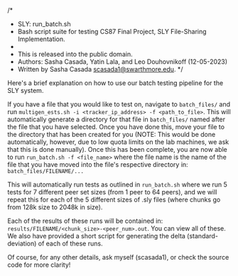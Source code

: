 /*
 * SLY: run_batch.sh
 * Bash script suite for testing CS87 Final Project, SLY File-Sharing Implementation.
 *
 * This is released into the public domain.
 * Authors: Sasha Casada, Yatin Lala, and Leo Douhovnikoff (12-05-2023)
 * Written by Sasha Casada <scasada1@swarthmore.edu>.
 */

Here's a brief explanation on how to use our batch testing pipeline for the SLY 
system.

If you have a file that you would like to test on, navigate to `batch_files/` 
and run `multigen_ests.sh -i <tracker_ip_address> -f <path_to_file>`. This 
will automatically generate a directory for that file in `batch_files/` named 
after the file that you have selected. Once you have done this, move your file 
to the directory that has been created for you (NOTE: This would be done 
automatically, however, due to low quota limits on the lab machines, we ask 
that this is done manually). Once this has been complete, you are now able to 
run `run_batch.sh -f <file_name>` where the file name is the name of the file 
that you have moved into the file's respective directory in: 
`batch_files/FILENAME/...`

This will automatically run tests as outlined in `run_batch.sh` where we run 5 
tests for 7 different peer set sizes (from 1 peer to 64 peers), and we will 
repeat this for each of the 5 different sizes of .sly files (where chunks go 
from 128k size to 2048k in size).

Each of the results of these runs will be contained in: 
`results/FILENAME/<chunk_size>-<peer_num>.out`. You can view all of these. We 
also have provided a short script for generating the delta (standard-deviation) 
of each of these runs. 

Of course, for any other details, ask myself (scasada1), or check the source 
code for more clarity!
